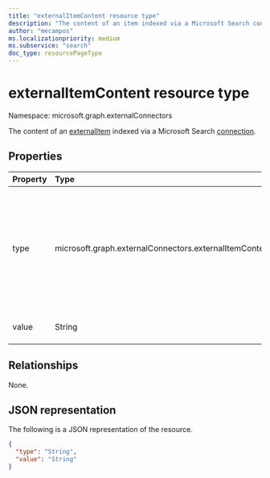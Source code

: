 ```yaml
---
title: "externalItemContent resource type"
description: "The content of an item indexed via a Microsoft Search connection."
author: "mecampos"
ms.localizationpriority: medium
ms.subservice: "search"
doc_type: resourcePageType
---
```


# externalItemContent resource type

Namespace: microsoft.graph.externalConnectors

The content of an [externalItem](externalconnectors-externalitem.md) indexed via a Microsoft Search [connection](externalconnectors-externalconnection.md).

## Properties
|Property|Type|Description|
|:---|:---|:---|
|type|microsoft.graph.externalConnectors.externalItemContentType|The type of content in the value property. Possible values are: `text`, `html`, `unknownFutureValue`. These are the content types that the indexer supports, and not the file extension types allowed.|
|value|String|The content for the externalItem. Required.|

## Relationships
None.

## JSON representation
The following is a JSON representation of the resource.
<!-- {
  "blockType": "resource",
  "@odata.type": "microsoft.graph.externalConnectors.externalItemContent"
}
-->
``` json
{
  "type": "String",
  "value": "String"
}
```

